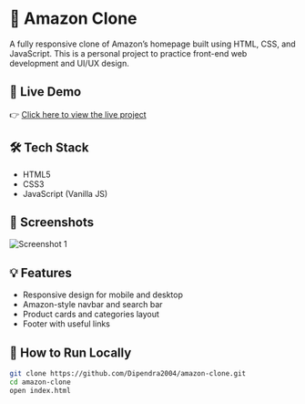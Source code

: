 # 🛒 Amazon Clone

A fully responsive clone of Amazon’s homepage built using HTML, CSS, and JavaScript. This is a personal project to practice front-end web development and UI/UX design.

## 🚀 Live Demo
👉 [Click here to view the live project](https://Dipendra2004.github.io/amazon-clone)

## 🛠 Tech Stack
- HTML5
- CSS3
- JavaScript (Vanilla JS)

## 📸 Screenshots
![Screenshot 1](screenshots/)
<!-- Add actual screenshot paths or upload screenshots -->

## 💡 Features
- Responsive design for mobile and desktop
- Amazon-style navbar and search bar
- Product cards and categories layout
- Footer with useful links

## 🧰 How to Run Locally

```bash
git clone https://github.com/Dipendra2004/amazon-clone.git
cd amazon-clone
open index.html
